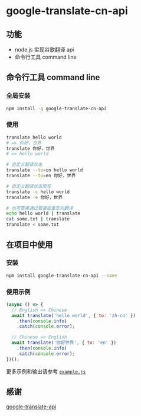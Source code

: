 # google-translate-cn-api

## 功能

- node.js 实现谷歌翻译 api
- 命令行工具 command line

## 命令行工具 command line

### 全局安装

```bash
npm install -g google-translate-cn-api
```

### 使用

```bash
translate hello world
# => 你好，世界
translate 你好，世界
# => hello world

# 自定义翻译状态
translate --to=cn hello world
translate --to=en 你好，世界

# 自定义翻译状态简写
translate -c hello world
translate -e 你好，世界

# 也可直接通过管道或重定向翻译
echo hello world | translate
cat some.txt | translate
translate < some.txt
```

## 在项目中使用

### 安装

```bash
npm install google-translate-cn-api --save
```

### 使用示例

```javascript
(async () => {
  // English => Chinese
  await translate('hello world', { to: 'zh-cn' })
    .then(console.info)
    .catch(console.error);

  // Chinese => English
  await translate('你好世界', { to: 'en' })
    .then(console.info)
    .catch(console.error);
})();
```

更多示例和输出请参考 [`example.js`](./example.js)

## 感谢

[google-translate-api](https://github.com/matheuss/google-translate-api)

